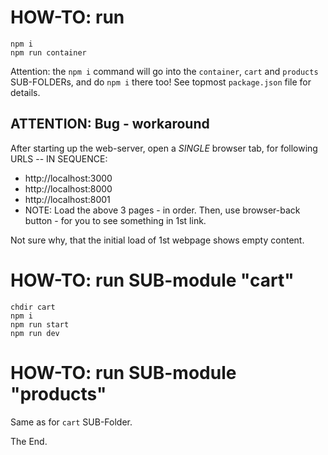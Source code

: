 # HOW-TO: run

```
npm i
npm run container
```

Attention: the `npm i` command will go into the `container`, `cart` and `products` SUB-FOLDERs, and do `npm i` there too!  See topmost `package.json` file for details.

## ATTENTION: Bug - workaround

After starting up the web-server, open a *SINGLE* browser tab, for following URLS -- IN SEQUENCE:

* http://localhost:3000
* http://localhost:8000
* http://localhost:8001
* NOTE: Load the above 3 pages - in order.  Then, use browser-back button - for you to see something in 1st link.

Not sure why, that the initial load of 1st webpage shows empty content.

# HOW-TO: run SUB-module "cart"

```
chdir cart
npm i
npm run start
npm run dev
```

# HOW-TO: run SUB-module "products"

Same as for `cart` SUB-Folder.

The End.
